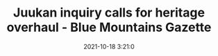 ---
"title": "Juukan inquiry calls for heritage overhaul - Blue Mountains Gazette"
"date": "2021-10-18 3:21:0"
"feed_name": "GOOGLENEWSMINING"
"feed_website": "https://news.google.com/search?q=mining%2Bincident&hl=en-US&gl=US&ceid=US:en"
"feed_rss": "https://news.google.com/rss/search?q=mining%2Bincident&hl=en-US&gl=US&ceid=US:en"
"link": "https://www.bluemountainsgazette.com.au/story/7472974/juukan-inquiry-calls-for-heritage-overhaul/?cs=9676"
"source": "{'href': 'https://www.bluemountainsgazette.com.au', 'title': 'Blue Mountains Gazette'}"
"file": "_posts/2021-1-1-d138011da237398a7a285c7ea27ad08d6ad4040d.md"
"accident": "0"
"drilling": "0"
"represented_by": "0"
"dead": "0"
"injured": "0"
"arrested": "0"
"place": "unknown place"
"where": "unknown site"
"causes": "unknown"
"place_uri": "unknown place"
---